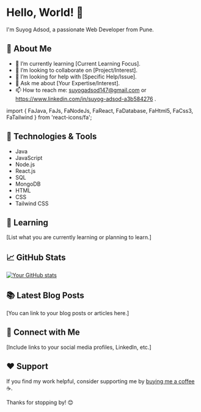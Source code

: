 # Hello, World! 👋

I'm Suyog Adsod, a passionate Web Developer from Pune.

## 🚀 About Me

- 🌱 I’m currently learning [Current Learning Focus].
- 👯 I’m looking to collaborate on [Project/Interest].
- 🤔 I’m looking for help with [Specific Help/Issue].
- 💬 Ask me about [Your Expertise/Interest].
- 📫 How to reach me: suyogadsod147@gmail.com or https://www.linkedin.com/in/suyog-adsod-a3b584276 .

import { FaJava, FaJs, FaNodeJs, FaReact, FaDatabase, FaHtml5, FaCss3, FaTailwind } from 'react-icons/fa';

## 🔧 Technologies & Tools

- <i class="fas fa-coffee"></i> Java
- <i class="fab fa-js"></i> JavaScript
- <i class="fab fa-node"></i> Node.js
- <i class="fab fa-react"></i> React.js
- <i class="fas fa-database"></i> SQL
- <i class="fas fa-database"></i> MongoDB
- <i class="fab fa-html5"></i> HTML
- <i class="fab fa-css3"></i> CSS
- <i class="fab fa-tailwind"></i> Tailwind CSS



## 🌱 Learning

[List what you are currently learning or planning to learn.]

## 📈 GitHub Stats

[![Your GitHub stats](https://github-readme-stats.vercel.app/api?username=YourUsername&show_icons=true&theme=radical)](https://github.com/YourUsername)

## 📚 Latest Blog Posts

[You can link to your blog posts or articles here.]

## 🤝 Connect with Me

[Include links to your social media profiles, LinkedIn, etc.]

## ❤️ Support

If you find my work helpful, consider supporting me by [buying me a coffee](YourCoffeeLink) ☕.

Thanks for stopping by! 😊

